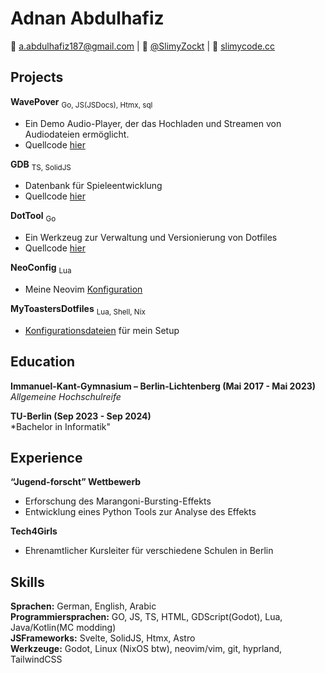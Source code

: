 # Adnan Abdulhafiz
󰇮 a.abdulhafiz187@gmail.com |  [@SlimyZockt](https://github.com/SlimyZockt) | 󰖟 [slimycode.cc](https://www.slimycode.cc/)

## Projects
**WavePover** <sub>Go, JS(JSDocs), Htmx, sql</sub>
- Ein Demo Audio-Player, der das Hochladen und Streamen von Audiodateien ermöglicht.
- Quellcode [hier](https://github.com/SlimyZockt/WavePower)

**GDB** <sub>TS, SolidJS</sub>
- Datenbank für Spieleentwicklung
- Quellcode [hier](https://github.com/SlimyZockt/GDB)

**DotTool** <sub>Go</sub>
- Ein Werkzeug zur Verwaltung und Versionierung von Dotfiles
- Quellcode [hier](https://github.com/SlimyZockt/DotTool)

**NeoConfig** <sub>Lua</sub>
- Meine Neovim [Konfiguration](https://github.com/SlimyZockt/NeoConfig)

**MyToastersDotfiles** <sub>Lua, Shell, Nix</sub>
- [Konfigurationsdateien](https://github.com/SlimyZockt/MyToastersDotfiles) für mein Setup

## Education
**Immanuel-Kant-Gymnasium – Berlin-Lichtenberg (Mai 2017 - Mai 2023)** \
*Allgemeine Hochschulreife*

**TU-Berlin (Sep 2023 - Sep 2024)** \
*Bachelor in Informatik"
## Experience
**“Jugend-forscht” Wettbewerb**
- Erforschung des Marangoni-Bursting-Effekts
- Entwicklung eines Python Tools zur Analyse des Effekts

**Tech4Girls**
- Ehrenamtlicher Kursleiter für verschiedene Schulen in Berlin

## Skills
**Sprachen:** German, English, Arabic \
**Programmiersprachen:** GO, JS, TS, HTML, GDScript(Godot), Lua, Java/Kotlin(MC modding) \
**JSFrameworks:** Svelte, SolidJS, Htmx, Astro \
**Werkzeuge:** Godot, Linux (NixOS btw), neovim/vim, git, hyprland, TailwindCSS
